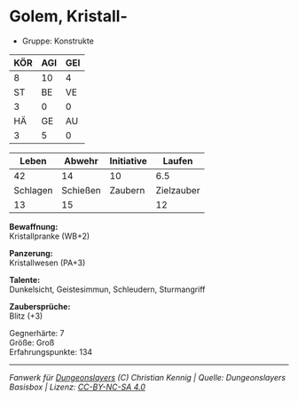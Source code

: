 # Golem, Kristall-  
- Gruppe: Konstrukte  

| KÖR | AGI | GEI |  
| --- | --- | --- |  
| 8   | 10  | 4   |
| ST  | BE  | VE  |  
| 3   | 0   | 0   |
| HÄ  | GE  | AU  |  
| 3   | 5   | 0   |


| Leben    | Abwehr   | Initiative | Laufen     |
| -------- | -------- | ---------- | ---------- |
| 42       | 14       | 10         | 6.5        |
| Schlagen | Schießen | Zaubern    | Zielzauber |
| 13       | 15       |            | 12         |

**Bewaffnung:**  
Kristallpranke (WB+2)

**Panzerung:**  
Kristallwesen (PA+3)

**Talente:**  
Dunkelsicht, Geistesimmun, Schleudern, Sturmangriff

**Zaubersprüche:**  
Blitz (+3)

Gegnerhärte: 7  
Größe: Groß  
Erfahrungspunkte: 134  



___
*Fanwerk für [Dungeonslayers](https://www.dungeonslayers.net/) (C) Christian Kennig | Quelle: Dungeonslayers Basisbox | Lizenz: [CC-BY-NC-SA 4.0](https://creativecommons.org/licenses/by-nc-sa/4.0/deed.de)*